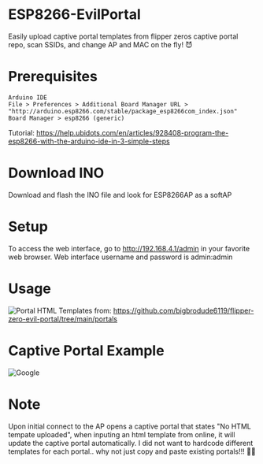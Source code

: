 # ESP8266-EvilPortal
Easily upload captive portal templates from flipper zeros captive portal repo, scan SSIDs, and 
change AP and MAC on the fly! 😈

# Prerequisites
```
Arduino IDE
File > Preferences > Additional Board Manager URL > 
"http://arduino.esp8266.com/stable/package_esp8266com_index.json"
Board Manager > esp8266 (generic)
```
Tutorial: 
https://help.ubidots.com/en/articles/928408-program-the-esp8266-with-the-arduino-ide-in-3-simple-steps

# Download INO
Download and flash the INO file and look for ESP8266AP as a softAP

# Setup
To access the web interface, go to http://192.168.4.1/admin in your favorite web browser.
Web interface username and password is admin:admin

# Usage
![Portal](https://github.com/CharlesTheGreat77/ESP8266-EvilPortal/assets/27988707/d22f2641-5238-456d-94a7-2a6ec93ded67)
HTML Templates from: https://github.com/bigbrodude6119/flipper-zero-evil-portal/tree/main/portals

# Captive Portal Example
![Google](https://github.com/CharlesTheGreat77/ESP8266-EvilPortal/assets/27988707/7e51e557-beba-41e6-8f20-b996c95a5614)


# Note 
Upon initial connect to the AP opens a captive portal that states "No HTML tempate uploaded", 
when inputing an html template from online, it will update the captive portal automatically.
I did not want to hardcode different templates for each portal.. why not just copy and paste 
existing portals!!! 🤔📝
